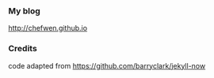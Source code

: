 ### My blog
http://chefwen.github.io

### Credits
code adapted from https://github.com/barryclark/jekyll-now
